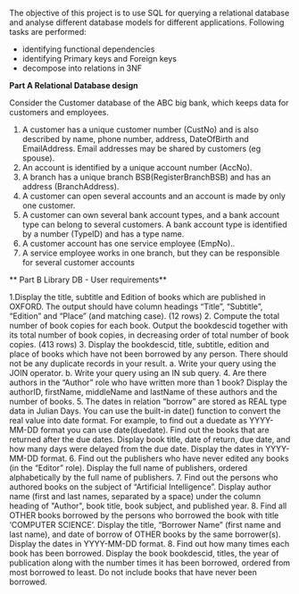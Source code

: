 The objective of this project is to use SQL for querying a relational database and analyse different database models for different applications. Following tasks are performed:
  * identifying functional dependencies
  * identifying Primary keys and Foreign keys
  * decompose into relations in 3NF
  
**Part A Relational Database design**

Consider the Customer database of the ABC big bank, which keeps data for customers and employees.
 1. A customer has a unique customer number (CustNo) and is also described by name, phone number, address, DateOfBirth and EmailAddress. Email addresses may be shared by customers (eg spouse).
 2. An account is identified by a unique account number (AccNo).
 3. A branch has a unique branch BSB(RegisterBranchBSB) and has an address (BranchAddress).
 4. A customer can open several accounts and an account is made by only one customer.
 5. A customer can own several bank account types, and a bank account type can belong to several customers. A bank account type is identified by a number (TypeID) and has a type name.
 6. A customer account has one service employee (EmpNo)..
 7. A service employee works in one branch, but they can be responsible for several customer accounts

** Part B Library DB - User requirements**


 1.Display the title, subtitle and Edition of books which are published in OXFORD. The output should have column headings “Title”, “Subtitle”, “Edition” and “Place” (and matching case). (12 rows)
 2. Compute the total number of book copies for each book. Output the bookdescid together with its total number of book copies, in decreasing order of total number of book copies. (413 rows)
 3. Display the bookdescid, title, subtitle, edition and place of books which have not been borrowed by any person. There should not be any duplicate records in your result. 
  a. Write your query using the JOIN operator.
  b. Write your query using an IN sub query.
 4. Are there authors in the “Author” role who have written more than 1 book? Display the authorID, firstName, middleName and lastName of these authors and the number of books.
 5. The dates in relation “borrow” are stored as REAL type data in Julian Days. You can use the built-in date() function to convert the real value into date format. For example, to find out a duedate as YYYY-MM-DD format you can use date(duedate). Find out the books that are returned after the due dates. Display book title, date of return, due date, and how many days were delayed from the due date. Display the dates in YYYY-MM-DD format. 
 6. Find out the publishers who have never edited any books (in the “Editor” role). Display the full name of publishers, ordered alphabetically by the full name of publishers.
 7. Find out the persons who authored books on the subject of “Artificial Intelligence”. Display author name (first and last names, separated by a space) under the column heading of "Author", book title, book subject, and published year. 
 8. Find all OTHER books borrowed by the persons who borrowed the book with title ‘COMPUTER SCIENCE’. Display the title, “Borrower Name” (first name and last name), and date of borrow of OTHER books by the same borrower(s). Display the dates in YYYY-MM-DD format. 
 8. Find out how many times each book has been borrowed. Display the book bookdescid, titles, the year of publication along with the number times it has been borrowed, ordered from most borrowed to least. Do not include books that have never been borrowed.
 
